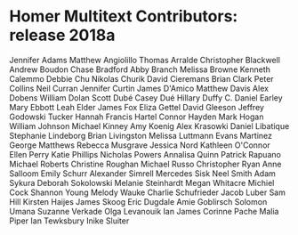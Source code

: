 # Homer Multitext Contributors:  release 2018a

Jennifer Adams
Matthew Angiolillo
Thomas Arralde
Christopher Blackwell
Andrew Boudon
Chase Bradford
Abby Branch
Melissa Browne
Kenneth Calemmo
Debbie Chu
Nikolas Churik
David Cieremans
Brian Clark
Peter Collins
Neil Curran
Jennifer Curtin
James D'Amico
Matthew Davis
Alex Dobens
William Dolan
Scott Dubé
Casey Dué
Hillary Duffy
C. Daniel Earley
Mary Ebbott
Leah Elder
James Fox
Eliza Gettel
David Gleeson
Jeffrey Godowski
Tucker Hannah
Francis Hartel
Connor Hayden
Mark Hogan
William Johnson
Michael Kinney
Amy Koenig
Alex Krasowki
Daniel Libatique
Stephanie Lindeborg
Brian Livingston
Melissa Luttmann
Evans Martinez
George Matthews
Rebecca Musgrave
Jessica Nord
Kathleen O'Connor
Ellen Perry
Katie Phillips
Nicholas Powers
Annalisa Quinn
Patrick Rapuano
Michael Roberts
Christine Roughan
Michael Russo
Christopher Ryan
Anne Salloom
Emily Schurr
Alexander Simrell
Mercedes Sisk
Neel Smith
Adam Sykura
Deborah Sokolowski
Melanie Steinhardt
Megan Whitacre
Michiel Cock
Shannon Young
Melody Wauke
Charlie Schufrieder
Jacob Luber
Sam Hill
Kirsten Haijes
James Skoog
Eric Dugdale
Amie Goblirsch
Solomon Umana
Suzanne Verkade
Olga Levanouik
Ian James
Corinne Pache
Malia Piper
Ian Tewksbury
Inike Sluiter

